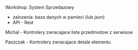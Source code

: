 Workshop: System Sprzedazowy
 - zalozenia: baza danych w pamieci (lub json)
 - API - Rest
 
Michal - Kontrolery zwracajace liste przedmiotow z serwisow
	   
Paszczak - Kontrolery zwracajace detale elementu